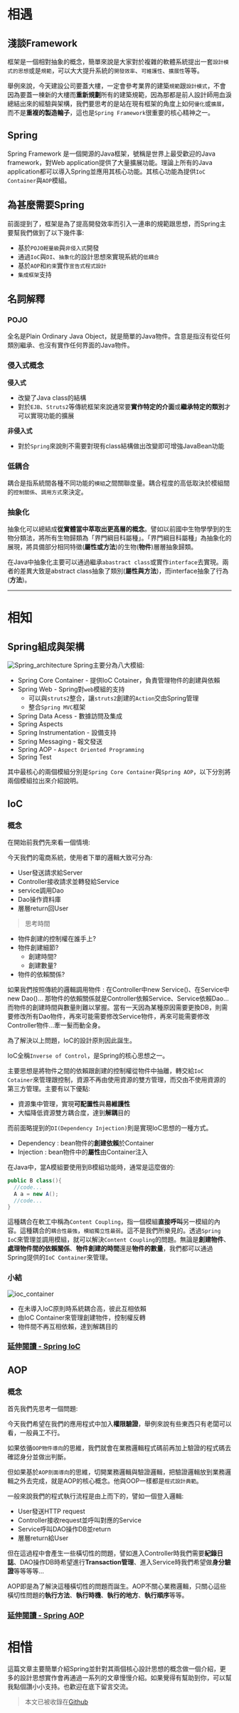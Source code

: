 # 相遇

## 淺談Framework
框架是一個相對抽象的概念，簡單來說是大家對於複雜的軟體系統提出一套`設計模式的思想`或是`規範`，可以大大提升系統的`開發效率`、`可維護性`、`擴展性`等等。

舉例來說，今天建設公司要蓋大樓，一定會參考業界的建築`規範`跟`設計模式`，不會因為要蓋一棟新的大樓而**重新規劃**所有的建築規範，因為那都是前人設計師用血淚總結出來的經驗與架構，我們要思考的是站在現有框架的角度上如何`優化`或`擴展`，而不是**重複的製造輪子**，這也是`Spring Framework`很重要的核心精神之一。

## Spring
Spring Framework 是一個開源的Java框架，號稱是世界上最受歡迎的Java framework，對Web application提供了大量擴展功能。理論上所有的Java application都可以導入Spring並應用其核心功能。其核心功能為提供`IoC Container`與`AOP`模組。

## 為甚麼需要Spring
前面提到了，框架是為了提高開發效率而引入一連串的規範跟思想，而Spring主要幫我們做到了以下幾件事:
- 基於`POJO輕量級`與`非侵入式`開發
- 通過`IoC`與`DI`、`抽象化`的設計思想來實現系統的`低耦合`
- 基於`AOP`和`約束`實作`宣告式程式設計`
- `集成框架`支持

## 名詞解釋
### POJO
全名是Plain Ordinary Java Object，就是簡單的Java物件。含意是指沒有從任何類別繼承、也沒有實作任何界面的Java物件。
### 侵入式概念
**侵入式**
- 改變了Java class的結構
- 對於`EJB`、`Struts2`等傳統框架來說通常要**實作特定的介面**或**繼承特定的類別**才可以實現功能的擴展

**非侵入式**
- 對於`Spring`來說則不需要對現有class結構做出改變即可增強JavaBean功能
  
### 低耦合
耦合是指系統間各種不同功能的`模組`之間關聯度量。耦合程度的高低取決於模組間的`控制關係`、`調用方式`來決定。

### 抽象化
抽象化可以總結成**從實體當中萃取出更高層的概念**。譬如以前國中生物學學到的生物分類法，將所有生物歸類為「界門綱目科屬種」。「界門綱目科屬種」為抽象化的展現，將具備部分相同特徵(**屬性或方法**)的生物(**物件**)層層抽象歸類。

在Java中抽象化主要可以通過繼承`abastract class`或實作`interface`去實現。兩者的差異大致是abstract class抽象了類別(**屬性與方法**)，而interface抽象了行為(**方法**)。

---
# 相知

## Spring組成與架構
![Spring_architecture](https://github.com/ReGYChang/LeetCode/blob/master/imageRepo/spring_architecture.png?raw=true)
Spring主要分為八大模組:
- Spring Core Container - 提供IoC Cotainer，負責管理物件的創建與依賴
- Spring Web - Spring對`web`模組的支持
  - 可以與`struts2`整合，讓`struts2`創建的`Action`交由Spring管理
  - 整合`Spring MVC`框架
- Spring Data Acess - 數據訪問及集成
- Spring Aspects
- Spring Instrumentation - 設備支持
- Spring Messaging - 報文發送
- Spring AOP - `Aspect Oriented Programming`
- Spring Test

其中最核心的兩個模組分別是`Spring Core Container`與`Spring AOP`，以下分別將兩個模組拉出來介紹說明。

## IoC

### 概念
在開始前我們先來看一個情境:

今天我們的電商系統，使用者下單的邏輯大致可分為:
- User發送請求給Server
- Controller接收請求並轉發給Service
- service調用Dao
- Dao操作資料庫
- 層層return回User

> 思考時間
- 物件創建的控制權在誰手上?
- 物件創建細節?
  - 創建時間?
  - 創建數量?
- 物件的依賴關係?

如果我們按照傳統的邏輯調用物件 : 在Controller中new Service()、在Service中new Dao()...
那物件的依賴關係就是Controller依賴Service、Service依賴Dao...
而物件的創建時間與數量則難以掌握。當有一天因為某種原因需要更換DB，則需要修改所有Dao物件，再來可能需要修改Service物件，再來可能需要修改Controller物件...牽一髮而動全身。

為了解決以上問題，IoC的設計原則因此誕生。

IoC全稱`Inverse of Control`，是Spring的核心思想之一。

主要思想是將物件之間的依賴跟創建的控制權從物件中抽離，轉交給`IoC Cotainer`來管理跟控制，資源不再由使用資源的雙方管理，而交由不使用資源的第三方管理。主要有以下優點:
- 資源集中管理，實現**可配置性**與**易維護性**
- 大幅降低資源雙方耦合度，達到**解耦**目的

而前面略提到的`DI(Dependency Injection)`則是實現IoC思想的一種方式。
- Dependency : bean物件的**創建依賴**於Container
- Injection : bean物件中的**屬性**由Container注入

在Java中，當A模組要使用到B模組功能時，通常是這麼做的:
```Java
public B class(){
  //code...
  A a = new A();
  //code...
}
```
這種耦合在軟工中稱為`Content Coupling`，指一個模組**直接呼叫**另一模組的內容。這種耦合的`耦合性最強`，`模組獨立性最弱`。這不是我們所樂見的。透過`Spring IoC`來管理並調用模組，就可以解決`Content Coupling`的問題。無論是**創建物件**、**處理物件間的依賴關係**、**物件創建的時間**還是**物件的數量**，我們都可以通過Spring提供的`IoC Container`來管理。

### 小結
![ioc_container](https://github.com/ReGYChang/LeetCode/blob/master/imageRepo/system%20coupling.png?raw=true)
- 在未導入IoC原則時系統耦合高，彼此互相依賴
- 由IoC Container來管理創建物件，控制權反轉
- 物件間不再互相依賴，達到解耦目的
  
### [延伸閱讀 - Spring IoC](#)

<!-- ### IoC創建物件方式   Spring IoC內容
- how Spring Works
- non-argument constructor(Default)
- argument constructor
  - constructor argument index
  - constructor argument type matching(no recommended)
  - constructor argument name

> Note: 在配置文件加載時，IoC Container所管理的全部物件就已經實體化

### 獲取IoC Container物件
### Spring配置
### DI
### Bean Autowire
### Annotaion
### JavaConfig -->

## AOP
### 概念
首先我們先思考一個問題:

今天我們希望在我們的應用程式中加入**權限驗證**，舉例來說有些東西只有老闆可以看，一般員工不行。

如果依循`OOP物件導向`的思維，我們就會在業務邏輯程式碼前再加上驗證的程式碼去確認身分並做出判斷。

但如果基於`AOP剖面導向`的思維，切開業務邏輯與驗證邏輯，把驗證邏輯放到業務邏輯之外去完成，就是AOP的核心概念。他與OOP一樣都是`程式設計典範`。

一般來說我們的程式執行流程是由上而下的，譬如一個登入邏輯:
- User發送HTTP request
- Controller接收request並呼叫對應的Service
- Service呼叫DAO操作DB並return
- 層層return給User

但在這過程中會產生一些橫切性的問題，譬如進入Controller時我們需要**紀錄日誌**、DAO操作DB時希望進行**Transaction管理**、進入Service時我們希望做**身分驗證**等等等等...

AOP即是為了解決這種橫切性的問題而誕生。AOP不關心業務邏輯，只關心這些橫切性問題的**執行方法**、**執行時機**、**執行的地方**、**執行順序**等等。

### [延伸閱讀 - Spring AOP](#)

# 相惜
這篇文章主要簡單介紹Spring並針對其兩個核心設計思想的概念做一個介紹，更多的設計思想實作會再通過一系列的文章慢慢介紹。如果覺得有幫助到你，可以幫我點個讚小小支持。也歡迎在底下留言交流。
> 本文已被收錄在[Github](#)
